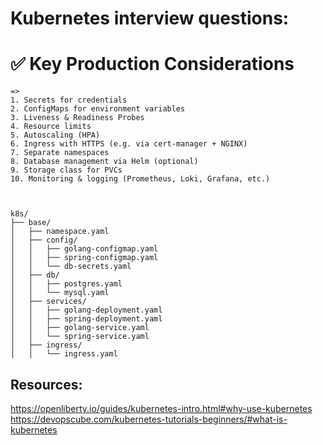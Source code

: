 
# Kubernetes interview questions:
# ✅ Key Production Considerations
    =>
    1. Secrets for credentials
    2. ConfigMaps for environment variables
    3. Liveness & Readiness Probes
    4. Resource limits
    5. Autoscaling (HPA)
    6. Ingress with HTTPS (e.g. via cert-manager + NGINX)
    7. Separate namespaces
    8. Database management via Helm (optional)
    9. Storage class for PVCs
    10. Monitoring & logging (Prometheus, Loki, Grafana, etc.)



    k8s/
    ├── base/
    │   ├── namespace.yaml
    │   ├── config/
    │   │   ├── golang-configmap.yaml
    │   │   ├── spring-configmap.yaml
    │   │   └── db-secrets.yaml
    │   ├── db/
    │   │   ├── postgres.yaml
    │   │   └── mysql.yaml
    │   ├── services/
    │   │   ├── golang-deployment.yaml
    │   │   ├── spring-deployment.yaml
    │   │   ├── golang-service.yaml
    │   │   └── spring-service.yaml
    │   ├── ingress/
    │   │   └── ingress.yaml

## Resources:
https://openliberty.io/guides/kubernetes-intro.html#why-use-kubernetes
https://devopscube.com/kubernetes-tutorials-beginners/#what-is-kubernetes
